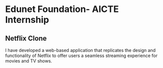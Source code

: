 # Edunet Foundation- AICTE Internship
## Netflix Clone

I have developed a web-based application that replicates the design and functionality of Netflix to offer users a seamless streaming experience for movies and TV shows.


